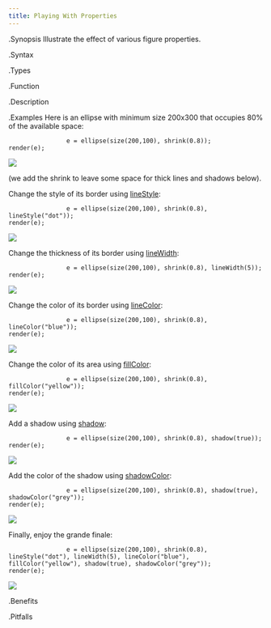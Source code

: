 ```yaml
---
title: Playing With Properties
---
```


.Synopsis
Illustrate the effect of various figure properties.

.Syntax

.Types

.Function

.Description

.Examples
Here is an ellipse with minimum size 200x300 that occupies 80% of the available space:
```rascal-figure,width=,height=,file=e1.png
                e = ellipse(size(200,100), shrink(0.8));
render(e);
```

![]((e1.png))

(we add the shrink to leave some space for thick lines and shadows below).

Change the style of its border using [lineStyle]((Library:Properties-lineStyle)):
```rascal-figure,width=,height=,file=e2.png
                e = ellipse(size(200,100), shrink(0.8), lineStyle("dot"));
render(e);
```

![]((e2.png))


Change the thickness of its border using [lineWidth]((Library:Properties-lineWidth)):
```rascal-figure,width=,height=,file=e3.png
                e = ellipse(size(200,100), shrink(0.8), lineWidth(5));
render(e);
```

![]((e3.png))


Change the color of its border using [lineColor]((Library:Properties-lineColor)):
```rascal-figure,width=,height=,file=e4.png
                e = ellipse(size(200,100), shrink(0.8), lineColor("blue"));
render(e);
```

![]((e4.png))


Change the color of its area using [fillColor]((Library:Properties-fillColor)):
```rascal-figure,width=,height=,file=e5.png
                e = ellipse(size(200,100), shrink(0.8), fillColor("yellow"));
render(e);
```

![]((e5.png))


Add a shadow using [shadow]((Library:Properties-shadow)):
```rascal-figure,width=,height=,file=e6.png
                e = ellipse(size(200,100), shrink(0.8), shadow(true));
render(e);
```

![]((e6.png))


Add the color of the shadow using [shadowColor]((Library:Properties-shadowColor)):
```rascal-figure,width=,height=,file=e7.png
                e = ellipse(size(200,100), shrink(0.8), shadow(true), shadowColor("grey"));
render(e);
```

![]((e7.png))


Finally, enjoy the grande finale:
```rascal-figure,width=,height=,file=e8.png
                e = ellipse(size(200,100), shrink(0.8), lineStyle("dot"), lineWidth(5), lineColor("blue"), fillColor("yellow"), shadow(true), shadowColor("grey"));
render(e);
```

![]((e8.png))




.Benefits

.Pitfalls

